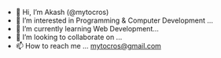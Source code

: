 - 👋 Hi, I’m Akash (@mytocros)
- 👀 I’m interested in Programming & Computer Development ...
- 🌱 I’m currently learning Web Development...
- 💞️ I’m looking to collaborate on ...
- 📫 How to reach me ... mytocros@gmail.com

<!---
mytocros/mytocros is a ✨ special ✨ repository because its `README.md` (this file) appears on your GitHub profile.
You can click the Preview link to take a look at your changes.
--->
